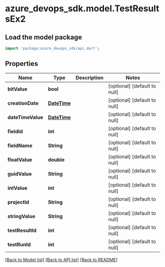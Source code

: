 # azure_devops_sdk.model.TestResultsEx2

## Load the model package
```dart
import 'package:azure_devops_sdk/api.dart';
```

## Properties
Name | Type | Description | Notes
------------ | ------------- | ------------- | -------------
**bitValue** | **bool** |  | [optional] [default to null]
**creationDate** | [**DateTime**](DateTime.md) |  | [optional] [default to null]
**dateTimeValue** | [**DateTime**](DateTime.md) |  | [optional] [default to null]
**fieldId** | **int** |  | [optional] [default to null]
**fieldName** | **String** |  | [optional] [default to null]
**floatValue** | **double** |  | [optional] [default to null]
**guidValue** | **String** |  | [optional] [default to null]
**intValue** | **int** |  | [optional] [default to null]
**projectId** | **String** |  | [optional] [default to null]
**stringValue** | **String** |  | [optional] [default to null]
**testResultId** | **int** |  | [optional] [default to null]
**testRunId** | **int** |  | [optional] [default to null]

[[Back to Model list]](../README.md#documentation-for-models) [[Back to API list]](../README.md#documentation-for-api-endpoints) [[Back to README]](../README.md)


